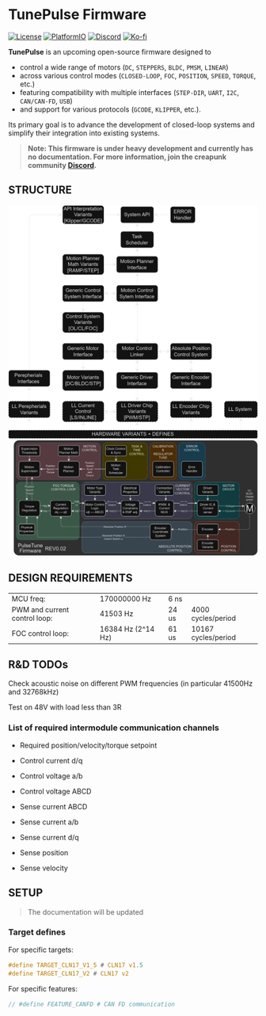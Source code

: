 # TunePulse Firmware
[![License](https://img.shields.io/badge/LICENSE-Apache_2.0-blue.svg)](https://github.com/creapunk/TunePulse/blob/main/LICENSE) 
[![PlatformIO](https://img.shields.io/badge/PIO-white?logo=platformio&logoColor=%23F5822A)](https://platformio.org/)
[![Discord](https://img.shields.io/discord/1098363068435681290?style=social&logo=discord&label=COMMUNITY)](https://discord.gg/V4aJdTja8v)
[![Ko-fi](https://img.shields.io/badge/Support%20on%20Ko--fi-F16061?style=flat&logo=kofi&logoColor=white&labelColor=%23FF5E5B)](https://ko-fi.com/creapunk)



**TunePulse** is an upcoming open-source firmware designed to
- control a wide range of motors (`DC`, `STEPPERS`, `BLDC`, `PMSM`, `LINEAR`) 
- across various control modes (`CLOSED-LOOP`, `FOC`, `POSITION`, `SPEED`, `TORQUE`, etc.)
- featuring compatibility with multiple interfaces (`STEP-DIR`, `UART`, `I2C`, `CAN/CAN-FD`, `USB`) 
- and support for various protocols (`GCODE`, `KLIPPER`, etc.). 

Its primary goal is to advance the development of closed-loop systems and simplify their integration into existing systems. 

> **Note: This firmware is under heavy development and currently has no documentation.
For more information, join the creapunk community [Discord](https://discord.gg/V4aJdTja8v).**

## STRUCTURE

![](./assets/TunePulseDiagram.png)
![](./assets/TunePulseControlSystem.png)

## DESIGN REQUIREMENTS

|||||
|-|-|-|-|
| MCU freq:                     |   170000000 Hz            |  6 ns |                     |
| PWM and current control loop: |       41503 Hz            | 24 us |  4000 cycles/period |
| FOC control loop:             |       16384 Hz (2^14 Hz)  | 61 us | 10167 cycles/period |

## R&D TODOs

Check acoustic noise on different PWM frequencies (in particular 41500Hz and 32768kHz)

Test on 48V with load less than 3R

### List of required intermodule communication channels

- Required position/velocity/torque setpoint

- Control current d/q
- Control voltage a/b
- Control voltage ABCD
- Sense current ABCD
- Sense current a/b
- Sense current d/q
- Sense position
- Sense velocity

## SETUP

> The documentation will be updated

### Target defines

For specific targets:

```c
#define TARGET_CLN17_V1_5 # CLN17 v1.5
#define TARGET_CLN17_V2 # CLN17 v2
```

For specific features:

```c
// #define FEATURE_CANFD # CAN FD communication
```

